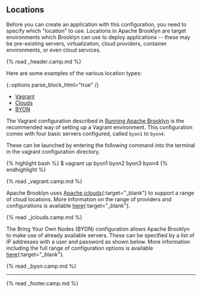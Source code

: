 
## Locations

Before you can create an application with this configuration,
you need to specify which "location" to use.
Locations in Apache Brooklyn are target environments which Brooklyn can use to deploy applications --
these may be pre-existing servers, virtualization, cloud providers, container environments, or even cloud services.

{% read _header.camp.md %}

Here are some examples of the various location types:

{::options parse_block_html="true" /}

<ul class="nav nav-tabs">
    <li class="active impl-1-tab"><a data-target="#impl-1, .impl-1-tab" data-toggle="tab" href="#">Vagrant</a></li>
    <li class="impl-2-tab"><a data-target="#impl-2, .impl-2-tab" data-toggle="tab" href="#">Clouds</a></li>
    <li class="impl-3-tab"><a data-target="#impl-3, .impl-3-tab" data-toggle="tab" href="#">BYON</a></li>
</ul>

<div class="tab-content">
<div id="impl-1" class="tab-pane fade in active">

The Vagrant configuration described in [Running Apache Brooklyn](running.md) is the recommended way of setting up a Vagrant environment. 
This configuration comes with four basic servers configured, called `byon1` to `byon4`.

These can be launched by entering the following command into the terminal in the vagrant configuration directory.

{% highlight bash %}
$ vagrant up byon1 byon2 byon3 byon4
{% endhighlight %}

{% read _vagrant.camp.md %}


</div>
<div id="impl-2" class="tab-pane fade">

Apache Brooklyn uses [Apache jclouds](http://jclouds.apache.org/){:target="_blank"} to support a range of cloud locations. More information on the range of providers and configurations is available [here](/guide/locations#clouds){:target="_blank"}.

{% read _jclouds.camp.md %}


</div>
<div id="impl-3" class="tab-pane fade">

The Bring Your Own Nodes (BYON) configuration allows Apache Brooklyn to make use of already available servers. These can be specified by a list of IP addresses with a user and password as shown below. More information including the full range of configuration options is available [here](/guide/locations#byon){:target="_blank"}.

{% read _byon.camp.md %}


</div>
</div>

---

{% read _footer.camp.md %}
